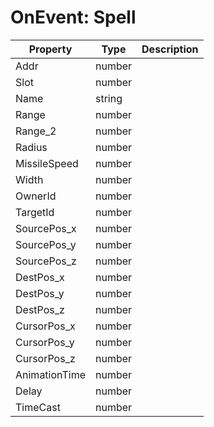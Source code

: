 # OnEvent: Spell

Property | Type | Description
--------- | ------- | -----------
Addr | number |
Slot | number |
Name | string |
Range |	number |			
Range_2 | number |				
Radius | number |			
MissileSpeed | number |		
Width | number |				
OwnerId | number |
TargetId | number |
SourcePos_x | number |
SourcePos_y | number |
SourcePos_z | number |
DestPos_x | number |
DestPos_y | number |
DestPos_z | number |
CursorPos_x | number |
CursorPos_y | number |
CursorPos_z | number |
AnimationTime | number |
Delay | number |
TimeCast | number |